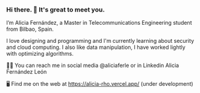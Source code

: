 ### Hi there. 👋 It's great to meet you.

I’m Alicia Fernández, a Master in Telecommunications Engineering student from Bilbao, Spain. 

I love designing and programming and I'm currently learning about security and cloud computing. I also like data manipulation, I have worked lightly with optimizing algorithms.

👩🏻 You can reach me in social media @aliciaferle or in Linkedin Alicia Fernández León

🖥 Find me on the web at https://alicia-rho.vercel.app/ (under development)
